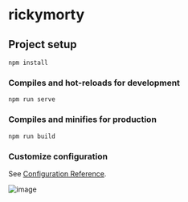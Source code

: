 # rickymorty

## Project setup
```
npm install
```

### Compiles and hot-reloads for development
```
npm run serve
```

### Compiles and minifies for production
```
npm run build
```

### Customize configuration
See [Configuration Reference](https://cli.vuejs.org/config/).

![image](https://user-images.githubusercontent.com/112207218/227813124-ce33972b-7e70-49a9-b7a9-283db449205c.png)


